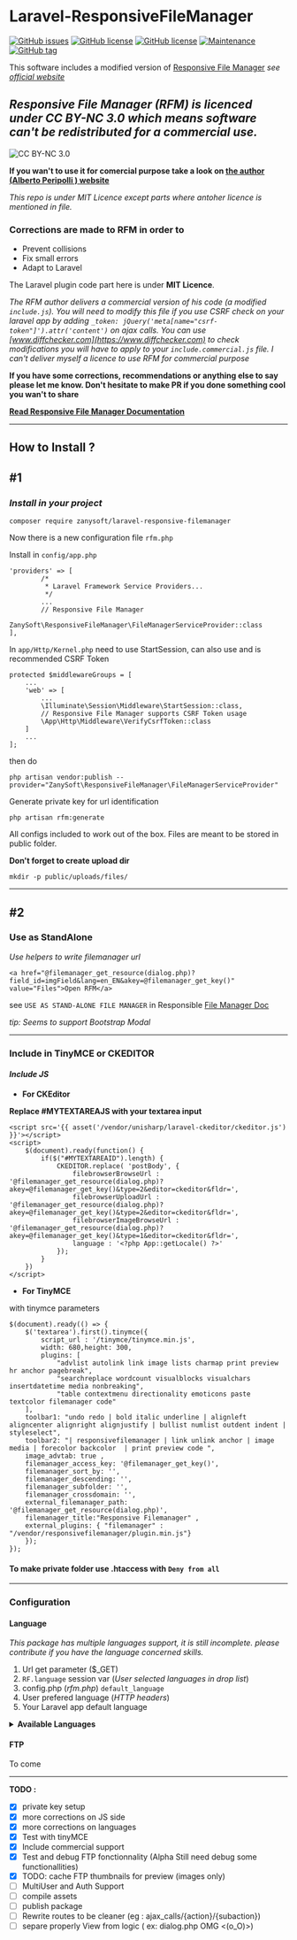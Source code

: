 # Laravel-ResponsiveFileManager

[![GitHub issues](https://img.shields.io/github/issues/ZanySoft/laravel-responsive-filemanager)](https://github.com/zanysoft/laravel-responsive-filemanager/issues)
[![GitHub license](https://img.shields.io/badge/License-MIT-informational.svg)](https://github.com/zanysoft/laravel-responsive-filemanager/blob/master/LICENSE)
[![GitHub license](https://img.shields.io/badge/Licence-CC%20BY%20NC%203.0-informational.svg)](https://creativecommons.org/licenses/by-nc/3.0/)
[![Maintenance](https://img.shields.io/badge/Maintained%3F-yes-informational.svg)](https://GitHub.com/Naereen/StrapDown.js/graphs/commit-activity)
[![GitHub tag](https://img.shields.io/github/tag/ZanySoft/laravel-responsive-filemanager.svg?style=flat&logo=laravel&color=informational)](https://github.com/zanysoft/laravel-responsive-filemanager/tags)

This software includes a modified version of [Responsive File Manager](https://github.com/trippo/ResponsiveFilemanager) *see [official website](https://responsivefilemanager.com/)*

## *Responsive File Manager (RFM) is licenced under CC BY-NC 3.0 which means software can't be redistributed for a commercial use.*

![CC BY-NC 3.0](http://i.creativecommons.org/l/by-nc/3.0/88x31.png)

**If you wan't to use it for comercial purpose take a look on [the author (Alberto Peripolli
) website](https://responsivefilemanager.com/#download-section)**

*This repo is under MIT Licence except parts where antoher licence is mentioned in file.*

### Corrections are made to RFM in order to

- Prevent collisions
- Fix small errors
- Adapt to Laravel

The Laravel plugin code part here is under **MIT Licence**.

*The RFM author delivers a commercial version of his code (a modified ```include.js```). You will need to modify this file if you use CSRF check on your laravel app by adding ```_token: jQuery('meta[name="csrf-token"]').attr('content')``` on ajax calls. You can use [www.diffchecker.com](https://www.diffchecker.com) to check modifications you will have to apply to your ```include.commercial.js``` file. I can't deliver myself a licence to use RFM for commercial purpose*

__**If you have some corrections, recommendations or anything else to say please let me know. Don't hesitate to make PR if you done something cool you wan't to share**__

**__[Read Responsive File Manager Documentation](https://responsivefilemanager.com/index.php#documentation-section)__**

___

## **How to Install ?**

## **#1**

### *Install in your project*

    composer require zanysoft/laravel-responsive-filemanager

Now there is a new configuration file ```rfm.php```

Install in ```config/app.php```

    'providers' => [
            /*
             * Laravel Framework Service Providers...
             */
            ...
            // Responsive File Manager
            ZanySoft\ResponsiveFileManager\FileManagerServiceProvider::class
    ],

In ```app/Http/Kernel.php``` need to use StartSession, can also use and is recommended CSRF Token

    protected $middlewareGroups = [
        ...
        'web' => [
            ...
            \Illuminate\Session\Middleware\StartSession::class,
            // Responsive File Manager supports CSRF Token usage
            \App\Http\Middleware\VerifyCsrfToken::class
        ]
        ...
    ];

then do

    php artisan vendor:publish --provider="ZanySoft\ResponsiveFileManager\FileManagerServiceProvider"

Generate private key for url identification

    php artisan rfm:generate

All configs included to work out of the box.
Files are meant to be stored in public folder.

**Don't forget to create upload dir**

    mkdir -p public/uploads/files/

___

## **#2**

### Use as StandAlone

*Use helpers to write filemanager url*

    <a href="@filemanager_get_resource(dialog.php)?field_id=imgField&lang=en_EN&akey=@filemanager_get_key()" value="Files">Open RFM</a>

see ```USE AS STAND-ALONE FILE MANAGER``` in Responsible [File Manager Doc](https://responsivefilemanager.com/index.php#documentation-section)

*tip: Seems to support Bootstrap Modal*

___

### Include in TinyMCE or CKEDITOR

#### *Include JS*

- **For CKEditor**

__**Replace #MYTEXTAREAJS with your textarea input**__

    <script src='{{ asset('/vendor/unisharp/laravel-ckeditor/ckeditor.js') }}'></script>
    <script>
        $(document).ready(function() {
            if($("#MYTEXTAREAID").length) {
                CKEDITOR.replace( 'postBody', {
                    filebrowserBrowseUrl : '@filemanager_get_resource(dialog.php)?akey=@filemanager_get_key()&type=2&editor=ckeditor&fldr=',
                    filebrowserUploadUrl : '@filemanager_get_resource(dialog.php)?akey=@filemanager_get_key()&type=2&editor=ckeditor&fldr=',
                    filebrowserImageBrowseUrl : '@filemanager_get_resource(dialog.php)?akey=@filemanager_get_key()&type=1&editor=ckeditor&fldr=',
                    language : '<?php App::getLocale() ?>'
                });
            }
        })
    </script>

- **For TinyMCE**

with tinymce parameters

    $(document).ready(() => {
        $('textarea').first().tinymce({
            script_url : '/tinymce/tinymce.min.js',
            width: 680,height: 300,
            plugins: [
                "advlist autolink link image lists charmap print preview hr anchor pagebreak",
                "searchreplace wordcount visualblocks visualchars insertdatetime media nonbreaking",
                "table contextmenu directionality emoticons paste textcolor filemanager code"
        ],
        toolbar1: "undo redo | bold italic underline | alignleft aligncenter alignright alignjustify | bullist numlist outdent indent | styleselect",
        toolbar2: "| responsivefilemanager | link unlink anchor | image media | forecolor backcolor  | print preview code ",
        image_advtab: true ,
        filemanager_access_key: '@filemanager_get_key()',
        filemanager_sort_by: '',
        filemanager_descending: '',
        filemanager_subfolder: '',
        filemanager_crossdomain: '',
        external_filemanager_path: '@filemanager_get_resource(dialog.php)',
        filemanager_title:"Responsive Filemanager" ,
        external_plugins: { "filemanager" : "/vendor/responsivefilemanager/plugin.min.js"}
        });
    });

#### To make private folder use .htaccess with ```Deny from all```

___

### Configuration

#### Language

*This package has multiple languages support, it is still incomplete. please contribute if you have the language concerned skills.*

1. Url get parameter ($_GET)
2. ```RF.language``` session var (*User selected languages in drop list*)
3. config.php (*rfm.php*) ```default_language```
4. User prefered language (*HTTP headers*)
5. Your Laravel app default language

<details>
<summary><b>Available Languages</b></summary>

    az_AZ      Azərbaycan dili
    bg_BG      български език
    ca         Català, valencià
    cs         čeština, český jazyk
    da         Dansk
    de         Deutsch
    el_GR      ελληνικά
    en_EN      English
    es         Español
    fa         فارسی
    fi_FI      Finnish
    fr_FR      Français
    he_IL      Hebrew (Israel)
    hr         Hrvatski jezik
    hu_HU      Magyar
    id         Bahasa Indonesia
    it         Italiano
    ja         日本
    lt         Lietuvių kalba
    mn_MN      монгол
    nb_NO      Norsk bokmål
    nn_NO      Norsk nynorsk
    nl         Nederlands, Vlaams
    pl         Język polski, polszczyzna
    pt_BR      Português(Brazil,
    pt_PT      Português
    ro         Română
    ru         Pусский язык
    sk         Slovenčina
    sl         Slovenski jezik
    sv_SE      Svenska
    th_TH      ไทย
    tr_TR      Türkçe
    uk_UA      Yкраїнська мова
    vi         Tiếng Việt
    zh_CN      中文 (Zhōngwén), 汉语, 漢語
</details>

#### FTP

To come
___

**TODO :**

- [x] private key setup
- [x] more corrections on JS side
- [x] more corrections on languages
- [x] Test with tinyMCE
- [x] Include commercial support
- [x] Test and debug FTP fonctionnality (Alpha Still need debug some functionallities)
- [x] TODO: cache FTP thumbnails for preview (images only)
- [ ] MultiUser and Auth Support
- [ ] compile assets
- [ ] publish package
- [ ] Rewrite routes to be cleaner (eg :  ajax_calls/{action}/{subaction})
- [ ] separe properly View from logic ( ex: dialog.php  OMG <(o_O)>)
